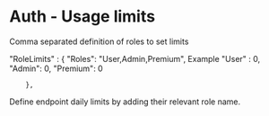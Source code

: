 # Auth - Usage limits

Comma separated definition of roles to set limits

 "RoleLimits" : {
    "Roles": "User,Admin,Premium", Example
    "User" : 0,
    "Admin": 0,
    "Premium": 0

        },


Define endpoint daily limits by adding their relevant role name.